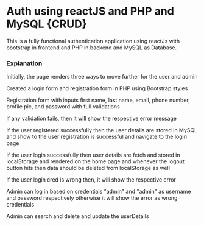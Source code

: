 # Auth using reactJS and PHP and MySQL {CRUD}

This is a fully functional authentication application using reactJs with bootstrap in frontend and PHP in backend and MySQL as Database.



### Explanation
Initially, the page renders three ways to move further for the user and admin

Created a login form and registration form in PHP using Bootstrap styles

Registration form with inputs first name, last name, email, phone number, profile pic, and password with full validations

If any validation fails, then it will show the respective error message

If the user registered successfully then the user details are stored in MySQL and show to the user registration is successful and navigate to the login page

If the user login successfully then user details are fetch and stored in localStorage and rendered on the home page and whenever the logout button hits then data should be deleted from localStorage as well

If the user login cred is wrong then, it will show the respective error 

Admin can log in based on credentials "admin" and "admin" as username and password respectively otherwise it will show the error as wrong credentials

Admin can search and delete and update the userDetails
